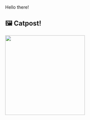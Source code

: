 Hello there!



## 🖼️ Catpost!

<sub>
    <img src="https://cdn2.thecatapi.com/images/dgt.jpg" height="256">
</sub>

